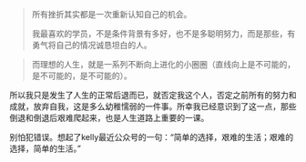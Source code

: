 > 所有挫折其实都是一次重新认知自己的机会。
>
> 我最喜欢的学员，不是条件背景有多好，也不是多聪明努力，而是那些，有勇气将自己的情况诚恳坦白的人。

> 而理想的人生，就是一系列不断向上进化的小圈圈（直线向上是不可能的，是不可能的，是不可能的）。

所以我只是发生了人生的正常后退而已，就否定我这个人，否定之前所有的努力和成就，放弃自我，这是多么幼稚懦弱的一件事。所幸我已经意识到了这一点，那些倒退和倒退后艰难爬起来，也是人生道路上重要的一课。

别怕犯错误。想起了kelly最近公众号的一句：“简单的选择，艰难的生活；艰难的选择，简单的生活。”


